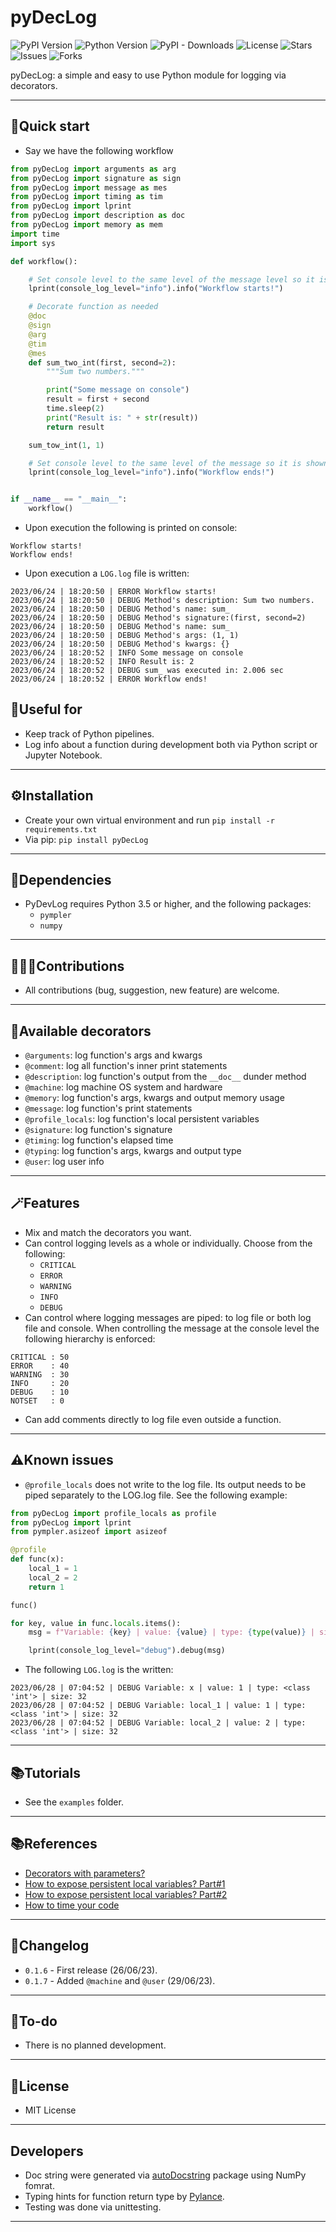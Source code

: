 # pyDecLog

![PyPI Version](https://img.shields.io/pypi/v/pyDecLog.svg)
![Python Version](https://img.shields.io/pypi/pyversions/pyDecLog.svg)
![PyPI - Downloads](https://img.shields.io/pypi/dm/pyDecLog)
![License](https://img.shields.io/pypi/l/pyDecLog)
![Stars](https://img.shields.io/github/stars/kyaiooiayk/pyDecLog)
![Issues](https://img.shields.io/github/issues/kyaiooiayk/pyDecLog)
![Forks](https://img.shields.io/github/forks/kyaiooiayk/pyDecLog)

pyDecLog: a simple and easy to use Python module for logging via decorators.
***

## 🚀Quick start
- Say we have the following workflow
```python
from pyDecLog import arguments as arg
from pyDecLog import signature as sign
from pyDecLog import message as mes
from pyDecLog import timing as tim
from pyDecLog import lprint
from pyDecLog import description as doc
from pyDecLog import memory as mem
import time
import sys

def workflow():

    # Set console level to the same level of the message level so it is shown in the console
    lprint(console_log_level="info").info("Workflow starts!")

    # Decorate function as needed
    @doc
    @sign
    @arg
    @tim
    @mes
    def sum_two_int(first, second=2):
        """Sum two numbers."""

        print("Some message on console")
        result = first + second
        time.sleep(2)
        print("Result is: " + str(result))
        return result

    sum_tow_int(1, 1)

    # Set console level to the same level of the message so it is shown in the console
    lprint(console_log_level="info").info("Workflow ends!")


if __name__ == "__main__":
    workflow()
```
- Upon execution the following is printed on console:
```shell
Workflow starts!
Workflow ends!
```
- Upon execution a `LOG.log` file is written:
```shell
2023/06/24 | 18:20:50 | ERROR Workflow starts!
2023/06/24 | 18:20:50 | DEBUG Method's description: Sum two numbers.
2023/06/24 | 18:20:50 | DEBUG Method's name: sum_
2023/06/24 | 18:20:50 | DEBUG Method's signature:(first, second=2)
2023/06/24 | 18:20:50 | DEBUG Method's name: sum_
2023/06/24 | 18:20:50 | DEBUG Method's args: (1, 1)
2023/06/24 | 18:20:50 | DEBUG Method's kwargs: {}
2023/06/24 | 18:20:52 | INFO Some message on console
2023/06/24 | 18:20:52 | INFO Result is: 2
2023/06/24 | 18:20:52 | DEBUG sum_ was executed in: 2.006 sec
2023/06/24 | 18:20:52 | ERROR Workflow ends!
```

## 🚀Useful for
- Keep track of Python pipelines.
- Log info about a function during development both via Python script or Jupyter Notebook.
***

## ⚙️Installation
- Create your own virtual environment and run `pip install -r requirements.txt`
- Via pip: `pip install pyDecLog`
***

## 🔗Dependencies
- PyDevLog requires Python 3.5 or higher, and the following packages:
  - `pympler`
  - `numpy`
***

## 🧑‍🤝‍🧑Contributions
- All contributions (bug, suggestion, new feature) are welcome.
***

## 🎨Available decorators
- `@arguments`: log function's args and kwargs
- `@comment`: log all function's inner print statements
- `@description`: log function's output from the `__doc__` dunder method
- `@machine`: log machine OS system and hardware
- `@memory`: log function's args, kwargs and output memory usage
- `@message`: log function's print statements
- `@profile_locals`: log function's local persistent variables
- `@signature`: log function's signature
- `@timing`: log function's elapsed time
- `@typing`: log function's args, kwargs and output type
- `@user`: log user info
***

## 🪄Features
- Mix and match the decorators you want.
- Can control logging levels as a whole or individually. Choose from the following:
  - `CRITICAL`
  - `ERROR`
  - `WARNING`
  - `INFO`
  - `DEBUG`
- Can control where logging messages are piped: to log file or both log file and console. When controlling the message at the console level the following hierarchy is enforced:
```
CRITICAL : 50
ERROR    : 40
WARNING  : 30
INFO     : 20
DEBUG    : 10
NOTSET   : 0
```
- Can add comments directly to log file even outside a function.
***

## ⚠️Known issues
- `@profile_locals` does not write to the log file. Its output needs to be piped separately to the LOG.log file. See the following example:
```python
from pyDecLog import profile_locals as profile
from pyDecLog import lprint
from pympler.asizeof import asizeof

@profile
def func(x):
    local_1 = 1
    local_2 = 2
    return 1

func()

for key, value in func.locals.items():
    msg = f"Variable: {key} | value: {value} | type: {type(value)} | size: {asizeof(value)}"

    lprint(console_log_level="debug").debug(msg)
```
- The following `LOG.log` is the written:
```shell
2023/06/28 | 07:04:52 | DEBUG Variable: x | value: 1 | type: <class 'int'> | size: 32
2023/06/28 | 07:04:52 | DEBUG Variable: local_1 | value: 1 | type: <class 'int'> | size: 32
2023/06/28 | 07:04:52 | DEBUG Variable: local_2 | value: 2 | type: <class 'int'> | size: 32
```
***

## 📚Tutorials
- See the `examples` folder.
***

## 📚References
- [Decorators with parameters?](https://stackoverflow.com/questions/5929107/decorators-with-parameters)
- [How to expose persistent local variables? Part#1](https://code.activestate.com/recipes/577283-decorator-to-expose-local-variables-of-a-function-/)
- [How to expose persistent local variables? Part#2](https://stackoverflow.com/questions/9186395/python-is-there-a-way-to-get-a-local-function-variable-from-within-a-decorator)
- [How to time your code](https://stackoverflow.com/questions/17579357/time-time-vs-timeit-timeit)
***

## 📝Changelog
- `0.1.6` - First release (26/06/23).
- `0.1.7` - Added `@machine` and  `@user` (29/06/23).
***

## 📝To-do
- There is no planned development.
***

## 🪪License
- MIT License
***

## Developers
- Doc string were generated via [autoDocstring](https://marketplace.visualstudio.com/items?itemName=njpwerner.autodocstring) package using NumPy fomrat.
- Typing hints for function return type by [Pylance](https://marketplace.visualstudio.com/items?itemName=ms-python.vscode-pylance).
- Testing was done via unittesting.
***
